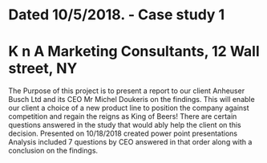 # Dated 10/5/2018. - Case study 1
# K n A Marketing Consultants, 12 Wall street, NY
The Purpose of this project is to present a report to our client Anheuser Busch Ltd and its CEO Mr Michel Doukeris on the findings.
This will enable our client a choice of a new product line to position the company against competition and regain the reigns as King of Beers!
There are certain questions answered in the study that would ably help the client on this decision.
Presented on 10/18/2018
created power point presentations
Analysis included 7 questions by CEO answered in that order
along with a conclusion on the findings.

